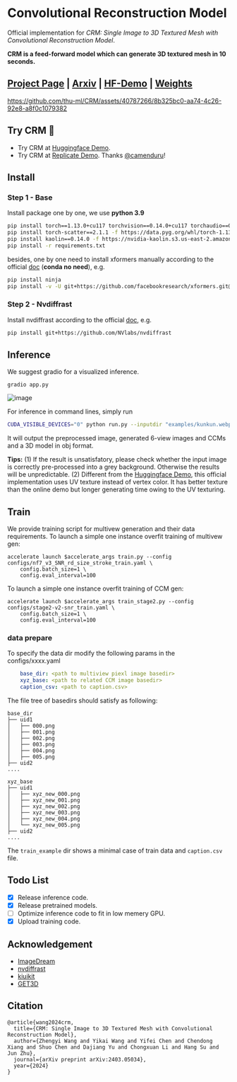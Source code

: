 # Convolutional Reconstruction Model

Official implementation for *CRM: Single Image to 3D Textured Mesh with Convolutional Reconstruction Model*.

**CRM is a feed-forward model which can generate 3D textured mesh in 10 seconds.**

## [Project Page](https://ml.cs.tsinghua.edu.cn/~zhengyi/CRM/) | [Arxiv](https://arxiv.org/abs/2403.05034) | [HF-Demo](https://huggingface.co/spaces/Zhengyi/CRM) | [Weights](https://huggingface.co/Zhengyi/CRM)

https://github.com/thu-ml/CRM/assets/40787266/8b325bc0-aa74-4c26-92e8-a8f0c1079382

## Try CRM 🍻
* Try CRM at [Huggingface Demo](https://huggingface.co/spaces/Zhengyi/CRM).
* Try CRM at [Replicate Demo](https://replicate.com/camenduru/crm). Thanks [@camenduru](https://github.com/camenduru)! 

## Install

### Step 1 - Base

Install package one by one, we use **python 3.9**

```bash
pip install torch==1.13.0+cu117 torchvision==0.14.0+cu117 torchaudio==0.13.0 --extra-index-url https://download.pytorch.org/whl/cu117
pip install torch-scatter==2.1.1 -f https://data.pyg.org/whl/torch-1.13.1+cu117.html
pip install kaolin==0.14.0 -f https://nvidia-kaolin.s3.us-east-2.amazonaws.com/torch-1.13.1_cu117.html
pip install -r requirements.txt
```

besides, one by one need to install xformers manually according to the official [doc](https://github.com/facebookresearch/xformers?tab=readme-ov-file#installing-xformers) (**conda no need**), e.g.

```bash
pip install ninja
pip install -v -U git+https://github.com/facebookresearch/xformers.git@main#egg=xformers
```

### Step 2 - Nvdiffrast

Install nvdiffrast according to the official [doc](https://nvlabs.github.io/nvdiffrast/#installation), e.g.

```bash
pip install git+https://github.com/NVlabs/nvdiffrast
```



## Inference

We suggest gradio for a visualized inference.

```
gradio app.py
```

![image](https://github.com/thu-ml/CRM/assets/40787266/4354d22a-a641-4531-8408-c761ead8b1a2)

For inference in command lines, simply run
```bash
CUDA_VISIBLE_DEVICES="0" python run.py --inputdir "examples/kunkun.webp"
```
It will output the preprocessed image, generated 6-view images and CCMs and a 3D model in obj format.

**Tips:** (1) If the result is unsatisfatory, please check whether the input image is correctly pre-processed into a grey background. Otherwise the results will be unpredictable.
(2) Different from the [Huggingface Demo](https://huggingface.co/spaces/Zhengyi/CRM), this official implementation uses UV texture instead of vertex color. It has better texture than the online demo but longer generating time owing to the UV texturing.

## Train
We provide training script for multivew generation and their data requirements.
To launch a simple one instance overfit training of multivew gen:
```shell
accelerate launch $accelerate_args train.py --config configs/nf7_v3_SNR_rd_size_stroke_train.yaml \
    config.batch_size=1 \
    config.eval_interval=100
```
To launch a simple one instance overfit training of CCM gen:
```shell
accelerate launch $accelerate_args train_stage2.py --config configs/stage2-v2-snr_train.yaml \
    config.batch_size=1 \
    config.eval_interval=100
```

### data prepare
To specify the data dir modify the following params in the configs/xxxx.yaml
```yaml
    base_dir: <path to multiview piexl image basedir>
    xyz_base: <path to related CCM image basedir>
    caption_csv: <path to caption.csv>
```
The file tree of basedirs should satisfy as following:
```shell
base_dir
├── uid1
│   ├── 000.png
│   ├── 001.png
│   ├── 002.png
│   ├── 003.png
│   ├── 004.png
│   ├── 005.png
├── uid2
....

xyz_base
├── uid1
│   ├── xyz_new_000.png
│   ├── xyz_new_001.png
│   ├── xyz_new_002.png
│   ├── xyz_new_003.png
│   ├── xyz_new_004.png
│   └── xyz_new_005.png
├── uid2
....
```
The `train_example` dir shows a minimal case of train data and `caption.csv` file.



## Todo List
- [x] Release inference code.
- [x] Release pretrained models.
- [ ] Optimize inference code to fit in low memery GPU.
- [x] Upload training code.

## Acknowledgement
- [ImageDream](https://github.com/bytedance/ImageDream)
- [nvdiffrast](https://github.com/NVlabs/nvdiffrast)
- [kiuikit](https://github.com/ashawkey/kiuikit)
- [GET3D](https://github.com/nv-tlabs/GET3D)

## Citation

```
@article{wang2024crm,
  title={CRM: Single Image to 3D Textured Mesh with Convolutional Reconstruction Model},
  author={Zhengyi Wang and Yikai Wang and Yifei Chen and Chendong Xiang and Shuo Chen and Dajiang Yu and Chongxuan Li and Hang Su and Jun Zhu},
  journal={arXiv preprint arXiv:2403.05034},
  year={2024}
}
```
